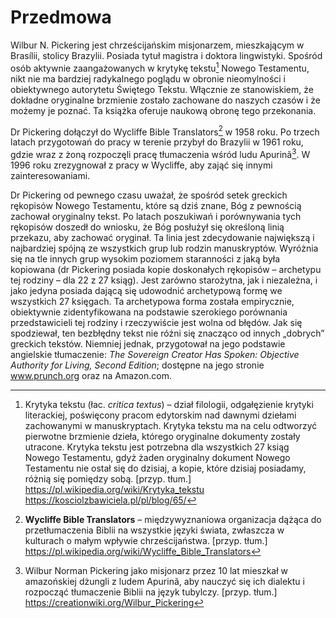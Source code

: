 # Przedmowa
Wilbur N. Pickering jest chrześcijańskim misjonarzem, mieszkającym w Brasílii, stolicy Brazylii.
Posiada tytuł magistra i doktora lingwistyki. Spośród osób aktywnie zaangażowanych w krytykę tekstu[^1] Nowego Testamentu, nikt nie ma bardziej radykalnego poglądu w obronie nieomylności i obiektywnego autorytetu Świętego Tekstu. Włącznie ze stanowiskiem, że dokładne oryginalne brzmienie zostało zachowane do naszych czasów i że możemy je poznać. Ta książka oferuje naukową obronę tego przekonania.

Dr Pickering dołączył do Wycliffe Bible Translators[^2] w 1958 roku. Po trzech latach przygotowań do pracy w terenie przybył do Brazylii w 1961 roku, gdzie wraz z żoną rozpoczęli pracę tłumaczenia wśród ludu Apurinã[^3]. W 1996 roku zrezygnował z pracy w Wycliffe, aby zająć się innymi zainteresowaniami.

Dr Pickering od pewnego czasu uważał, że spośród setek greckich rękopisów Nowego Testamentu, które są dziś znane, Bóg z pewnością zachował oryginalny tekst. Po latach poszukiwań i porównywania tych rękopisów doszedł do wniosku, że Bóg posłużył się określoną linią przekazu, aby zachować oryginał. Ta linia jest zdecydowanie największą i najbardziej spójną ze wszystkich grup lub rodzin manuskryptów. Wyróżnia się na tle innych grup wysokim poziomem staranności z jaką była kopiowana (dr Pickering posiada kopie doskonałych rękopisów – archetypu tej rodziny – dla 22 z 27 ksiąg). Jest zarówno starożytna, jak i niezależna, i jako jedyna posiada dającą się udowodnić archetypową formę we wszystkich 27 księgach. Ta archetypowa forma została empirycznie, obiektywnie zidentyfikowana na podstawie szerokiego porównania przedstawicieli tej rodziny i rzeczywiście jest wolna od błędów. Jak się spodziewał, ten bezbłędny tekst nie różni się znacząco od innych „dobrych” greckich tekstów. Niemniej jednak, przygotował na jego podstawie angielskie tłumaczenie: _The Sovereign Creator Has Spoken: Objective Authority for Living, Second Edition_; dostępne na jego stronie www.prunch.org oraz na Amazon.com.

[^1]: Krytyka tekstu (łac. _critica textus_) – dział filologii, odgałęzienie krytyki literackiej, poświęcony pracom edytorskim nad dawnymi dziełami zachowanymi w manuskryptach.
Krytyka tekstu ma na celu odtworzyć pierwotne brzmienie dzieła, którego oryginalne dokumenty zostały utracone. Krytyka tekstu jest potrzebna dla wszystkich 27 ksiąg Nowego Testamentu, gdyż żaden oryginalny dokument Nowego Testamentu nie ostał się do dzisiaj, a kopie, które dzisiaj posiadamy, różnią się pomiędzy sobą. [przyp. tłum.]  
https://pl.wikipedia.org/wiki/Krytyka_tekstu  
https://kosciolzbawiciela.pl/pl/blog/65/


[^2]: **Wycliffe Bible Translators** – międzywyznaniowa organizacja dążąca do przetłumaczenia Biblii na wszystkie języki świata, zwłaszcza w kulturach o małym wpływie chrześcijaństwa. [przyp. tłum.]  
https://pl.wikipedia.org/wiki/Wycliffe_Bible_Translators

[^3]: Wilbur Norman Pickering jako misjonarz przez 10 lat mieszkał w amazońskiej dżungli z ludem Apurinã, aby nauczyć się ich dialektu i rozpocząć tłumaczenie Biblii na język tubylczy. [przyp. tłum.]  
https://creationwiki.org/Wilbur_Pickering